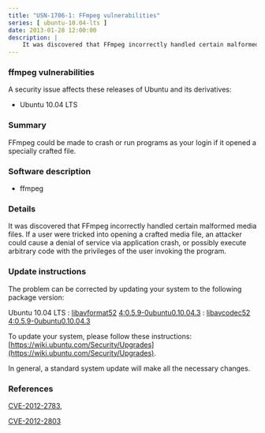 ```yaml
---
title: "USN-1706-1: FFmpeg vulnerabilities"
series: [ ubuntu-10.04-lts ]
date: 2013-01-28 12:00:00
description: |
    It was discovered that FFmpeg incorrectly handled certain malformed media files. If a user were tricked into opening a crafted media file, an attacker could cause a denial of service via application crash, or possibly execute arbitrary code with the privileges of the user invoking the program. 
--- 
```

 
### ffmpeg vulnerabilities

A security issue affects these releases of Ubuntu and its derivatives:

* Ubuntu 10.04 LTS

### Summary

FFmpeg could be made to crash or run programs as your login if it opened a specially crafted file.

### Software description

* ffmpeg 

### Details

It was discovered that FFmpeg incorrectly handled certain malformed media files. If a user were tricked into opening a crafted media file, an attacker could cause a denial of service via application crash, or possibly execute arbitrary code with the privileges of the user invoking the program. 

### Update instructions

The problem can be corrected by updating your system to the following package version:

Ubuntu 10.04 LTS
 : [libavformat52](https://launchpad.net/ubuntu/+source/ffmpeg) <span> [4:0.5.9-0ubuntu0.10.04.3](https://launchpad.net/ubuntu/+source/ffmpeg/4:0.5.9-0ubuntu0.10.04.3) </span> 
 : [libavcodec52](https://launchpad.net/ubuntu/+source/ffmpeg) <span> [4:0.5.9-0ubuntu0.10.04.3](https://launchpad.net/ubuntu/+source/ffmpeg/4:0.5.9-0ubuntu0.10.04.3) </span> 

To update your system, please follow these instructions: [https://wiki.ubuntu.com/Security/Upgrades](https://wiki.ubuntu.com/Security/Upgrades).

In general, a standard system update will make all the necessary changes. 

### References

 [CVE-2012-2783](http://people.ubuntu.com/~ubuntu-security/cve/CVE-2012-2783), 

 [CVE-2012-2803](http://people.ubuntu.com/~ubuntu-security/cve/CVE-2012-2803)
 
